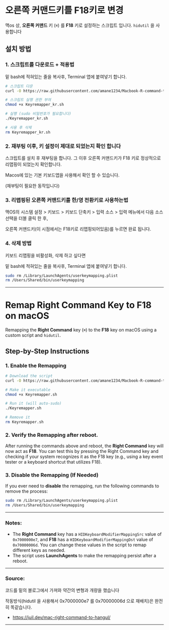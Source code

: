 # 오른쪽 커맨드키를 F18키로 변경

맥os 상, **오른쪽 커맨드** 키 (`⌘`) 를 **F18** 키로 설정하는 스크립트 입니다. `hidutil` 을 사용합니다

## 설치 방법

### 1. 스크립트를 다운로드 + 적용법

밑 bash에 적혀있는 줄을 복사후, Terminal 앱에 붙여넣기 합니다.

```bash
# 스크립트 다운
curl -O https://raw.githubusercontent.com/amane1234/Macbook-R-command-to-F18/refs/heads/main/Keyremapper_kr.sh

# 스크립트 실행 권한 부여
chmod +x Keyremapper_kr.sh

# 실행 (sudo 비밀번호가 필요합니다)
./Keyremapper_kr.sh

# 사용 후 삭제
rm Keyremapper_kr.sh
```

### 2. 재부팅 이후, 키 설정이 제대로 되었는지 확인 합니다

스크립트를 설치 후 재부팅을 합니다. 그 이후 오른쪽 커맨드키가 F18 키로 정상적으로 리맵핑이 되었는지 확인합니다.

Macos에 있는 기본 키보드앱을 사용해서 확인 할 수 있습니다. 

(재부팅이 필요한 동작입니다)

### 3. 리맵핑된 오른쪽 커맨드키를 한/영 전환키로 사용하는법

맥OS의 시스템 설정 > 키보드 > 키보드 단축키 > 입력 소스 > 입력 메뉴에서 다음 소스 선택을 더블 클릭 한 후,

오른쪽 커맨드키(이 시점에서는 F18키로 리맵핑되어있음)를 누르면 완료 됩니다.

### 4. 삭제 방법

키보드 리맵핑을 비활성화, 삭제 하고 싶다면 

밑 bash에 적혀있는 줄을 복사후, Terminal 앱에 붙여넣기 합니다.


```bash
sudo rm /Library/LaunchAgents/userkeymapping.plist
rm /Users/Shared/bin/userkeymapping
```
---




# Remap Right Command Key to F18 on macOS

Remapping the **Right Command** key (`⌘`) to the **F18** key on macOS using a custom script and `hidutil`. 

## Step-by-Step Instructions

### 1. Enable the Remapping

```bash
# Download the script
curl -O https://raw.githubusercontent.com/amane1234/Macbook-R-command-to-F18/refs/heads/main/Keyremapper.sh

# Make it executable
chmod +x Keyremapper.sh

# Run it (will auto-sudo)
./Keyremapper.sh

# Remove it
rm Keyremapper.sh
```

### 2. Verify the Remapping after reboot.

After running the commands above and reboot, the **Right Command** key will now act as **F18**. You can test this by pressing the Right Command key and checking if your system recognizes it as the F18 key (e.g., using a key event tester or a keyboard shortcut that utilizes F18).

### 3. Disable the Remapping (If Needed)

If you ever need to **disable** the remapping, run the following commands to remove the process:

```bash
sudo rm /Library/LaunchAgents/userkeymapping.plist
rm /Users/Shared/bin/userkeymapping
```
---

### Notes:

- The **Right Command** key has a `HIDKeyboardModifierMappingSrc` value of `0x7000000e7`, and **F18** has a `HIDKeyboardModifierMappingDst` value of `0x70000006d`. You can change these values in the script to remap different keys as needed.
- The script uses **LaunchAgents** to make the remapping persist after a reboot.
  
---

### Source:

코드를 밑의 블로그에서 가져와 약간의 변형과 개량을 했습니다

작동방식(hidutil 을 사용해서 0x7000000e7 를 0x70000006d 으로 재배치)은 완전히 똑같습니다.

- https://juil.dev/mac-right-command-to-hangul/
  
---
